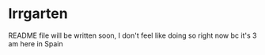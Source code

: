 # Irrgarten

README file will be written soon, I don't feel like doing so right now bc it's 3 am here in Spain
